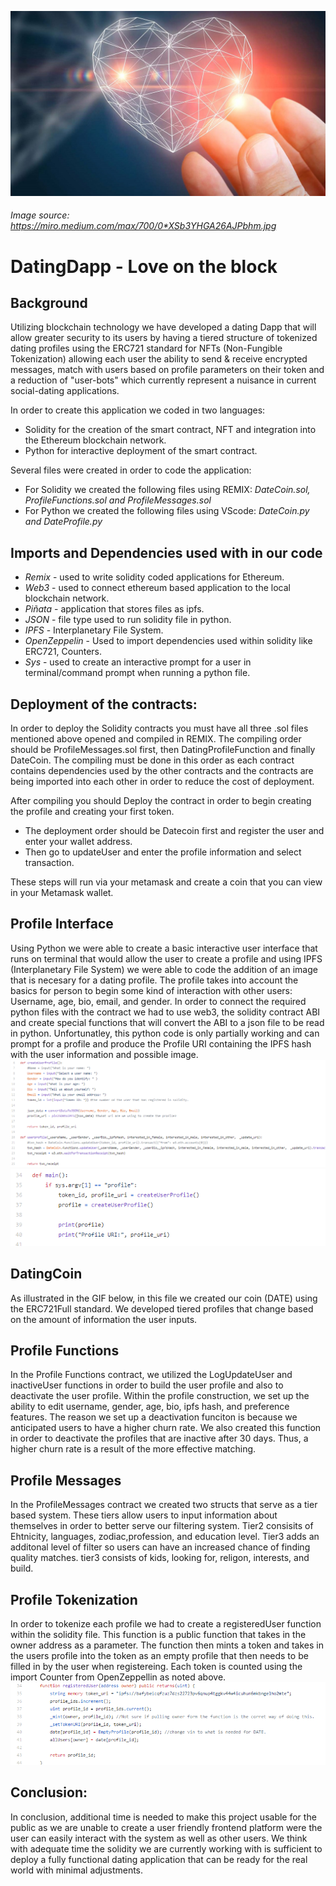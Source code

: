 

<img src= images/crypto-love.jpg><br>
###### _Image source: https://miro.medium.com/max/700/0*XSb3YHGA26AJPbhm.jpg_
# **DatingDapp - Love on the block**

## Background
<p> Utilizing blockchain technology we have developed a dating Dapp that will allow greater security to its users by having a tiered structure of tokenized dating profiles using the ERC721 standard for NFTs (Non-Fungible Tokenization) allowing each user the ability to send & receive encrypted messages, match with users based on profile parameters on their token and a reduction of "user-bots" which currently represent a nuisance in current social-dating applications. 

In order to create this application we coded in two languages:
  
- Solidity for the creation of the smart contract, NFT and integration into the Ethereum blockchain network.
- Python for interactive deployment of the smart contract.

Several files were created in order to code the application:

- For Solidity we created the following files using REMIX: *DateCoin.sol, ProfileFunctions.sol and ProfileMessages.sol*
- For Python we created the following files using VScode: *DateCoin.py and DateProfile.py*

</p>

## Imports and Dependencies used with in our code

- *Remix* -  used to write solidity coded applications for Ethereum.
- *Web3* - used to connect ethereum based application to the local blockchain network.
- *Piñata* - application that stores files as ipfs.
- *JSON* - file type used to run solidity file in python.
- *IPFS* - Interplanetary File System.
- *OpenZeppelin* - Used to import dependencies used within solidity like ERC721, Counters.
- *Sys* - used to create an interactive prompt for a user in terminal/command prompt when running a python file.

## Deployment of the contracts:
<p> In order to deploy the Solidity contracts you must have all three .sol files mentioned above opened and compiled in REMIX. The compiling order should be ProfileMessages.sol first, then DatingProfileFunction and finally DateCoin. The compiling must be done in this order as each contract contains dependencies used by the other contracts and the contracts are being imported into each other in order to reduce the cost of deployment. 

After compiling you should Deploy the contract in order to begin creating the profile and creating your first token. 
- The deployment order should be Datecoin first and register the user and enter your wallet address. 
- Then go to updateUser and enter the profile information and select transaction. 

These steps will run via your metamask and create a coin that you can view in your Metamask wallet. 

## Profile Interface
<p> Using Python we were able to create a basic interactive user interface that runs on terminal that would allow the user to create a profile and using IPFS (Interplanetary File System) we were able to code the addition of an image that is necesary for a dating profile. The profile takes into account the basics for person to begin some kind of interaction with other users: Username, age, bio, email, and gender. In order to connect the required python files with the contract we had to use web3, the solidity contract ABI and create special functions that will convert the ABI to a json file to be read in python. Unfortunatley, this python code is only partially working and can prompt for a profile and produce the Profile URI containing the IPFS hash with the user information and possible image.
  
  
<img src= images/Python_Profile.PNG>
<img src= images/PrintingProfile_Python.PNG>


## DatingCoin
As illustrated in the GIF below, in this file we created our coin (DATE) using the ERC721Full standard. We developed tiered profiles that change based on the amount of information the user inputs.



## Profile Functions
In the Profile Functions contract, we utilized the LogUpdateUser and inactiveUser functions in order to build the user profile and also to deactivate the user profile. Within the profile construction, we set up the ability to edit username, gender, age, bio, ipfs hash, and preference features. The reason we set up a deactivation funciton is because we anticipated users to have a higher churn rate. We also created this function in order to deactivate the profiles that are inactive after 30 days. Thus, a higher churn rate is a result of the more effective matching.


## Profile Messages

In the ProfileMessages contract we created two structs that serve as a tier based system. These tiers allow users to input information about themselves in order to better serve our filtering system. Tier2 consisits of Ehtnicity, languages, zodiac,profession, and education level. Tier3 adds an additonal level of filter so users can have an increased chance of finding quality matches. tier3 consists of kids, looking for, religon, interests, and build. 


## Profile Tokenization
<p> In order to tokenize each profile we had to create a registeredUser function within the solidity file. This function is a public function that takes in the owner address as a parameter. The function then mints a token and takes in the users profile into the token as an empty profile that then needs to be filled in by the user when registereing. Each token is counted using the import Counter from OpenZeppellin as noted above. 
  
<img src= images/Tokenization.PNG>

## Conclusion:
<p> In conclusion, additional time is needed to make this project usable for the public as we are unable to create a user friendly frontend platform were the user can easily interact with the system as well as other users. We think with adequate time the solidity we are currently working with is sufficient to deploy a fully functional dating application that can be ready for the real world with minimal adjustments.






